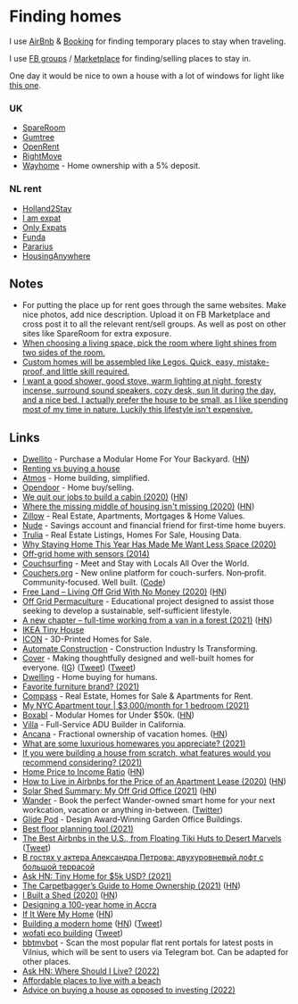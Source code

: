 # Finding homes

I use [AirBnb](https://www.airbnb.com) & [Booking](https://www.booking.com) for finding temporary places to stay when traveling.

I use [FB groups](https://www.facebook.com/groups/) / [Marketplace](https://www.facebook.com/marketplace) for finding/selling places to stay in.

One day it would be nice to own a house with a lot of windows for light like [this one](https://twitter.com/nikstep/status/1443874686333603863).

### UK

- [SpareRoom](https://www.spareroom.co.uk)
- [Gumtree](https://gumtree.com/)
- [OpenRent](https://www.openrent.co.uk/)
- [RightMove](https://www.rightmove.co.uk/)
- [Wayhome](https://www.wayhome.co.uk/) - Home ownership with a 5% deposit.

### NL rent

- [Holland2Stay](https://holland2stay.com/)
- [I am expat](https://www.iamexpat.nl)
- [Only Expats](https://www.onlyexpats.nl/)
- [Funda](https://www.funda.nl)
- [Pararius](https://www.pararius.com)
- [HousingAnywhere](https://housinganywhere.com/)

## Notes

- For putting the place up for rent goes through the same websites. Make nice photos, add nice description. Upload it on FB Marketplace and cross post it to all the relevant rent/sell groups. As well as post on other sites like SpareRoom for extra exposure.
- [When choosing a living space, pick the room where light shines from two sides of the room.](https://twitter.com/david_perell/status/1322950086813429761)
- [Custom homes will be assembled like Legos. Quick, easy, mistake-proof, and little skill required.](https://twitter.com/alexisxrivas/status/1407398419480473604)
- [I want a good shower, good stove, warm lighting at night, foresty incense, surround sound speakers, cozy desk, sun lit during the day, and a nice bed. I actually prefer the house to be small, as I like spending most of my time in nature. Luckily this lifestyle isn't expensive.](https://twitter.com/nickcammarata/status/1437473118596083712)

## Links

- [Dwellito](https://www.dwellito.com/) - Purchase a Modular Home For Your Backyard. ([HN](https://news.ycombinator.com/item?id=18664496))
- [Renting vs buying a house](https://www.bluprince13.com/apps/renting-vs-buying/)
- [Atmos](https://buildatmos.com/) - Home building, simplified.
- [Opendoor](https://www.opendoor.com/) - Home buy/selling.
- [We quit our jobs to build a cabin (2020)](https://www.outsideonline.com/2415766/friends-diy-cabin-build-washington) ([HN](https://news.ycombinator.com/item?id=24051907))
- [Where the missing middle of housing isn't missing (2020)](https://www.strongtowns.org/journal/2020/8/5/where-the-missing-middle-isnt-missing) ([HN](https://news.ycombinator.com/item?id=24135153))
- [Zillow](https://www.zillow.com/) - Real Estate, Apartments, Mortgages & Home Values.
- [Nude](https://www.getnude.com/) - Savings account and financial friend for first-time home buyers.
- [Trulia](https://www.trulia.com/) - Real Estate Listings, Homes For Sale, Housing Data.
- [Why Staying Home This Year Has Made Me Want Less Space (2020)](https://food52.com/blog/25735-downsizing-after-covid-personal-essay)
- [Off-grid home with sensors (2014)](https://www.youtube.com/watch?v=VwH6B7aJYDU)
- [Couchsurfing](https://www.couchsurfing.com/) - Meet and Stay with Locals All Over the World.
- [Couchers.org](https://couchers.org/) - New online platform for couch-surfers. Non‑profit. Community‑focused. Well built. ([Code](https://github.com/Couchers-org/couchers))
- [Free Land – Living Off Grid With No Money (2020)](https://offgridpermaculture.com/Finding_Land/Free_Land___Living_Off_Grid_With_No_Money.html) ([HN](https://news.ycombinator.com/item?id=26281103))
- [Off Grid Permaculture](https://offgridpermaculture.com/index.html) - Educational project designed to assist those seeking to develop a sustainable, self-sufficient lifestyle.
- [A new chapter – full-time working from a van in a forest (2021)](https://ghuntley.com/a-new-chapter/) ([HN](https://news.ycombinator.com/item?id=26284635))
- [IKEA Tiny House](https://www.architecturaldigest.com/story/ikea-tiny-house)
- [ICON](https://www.iconbuild.com/) - 3D-Printed Homes for Sale.
- [Automate Construction](https://automate.construction/) - Construction Industry Is Transforming.
- [Cover](https://buildcover.com/) - Making thoughtfully designed and well-built homes for everyone. ([IG](https://www.instagram.com/coverbuild/)) ([Tweet](https://twitter.com/alexisxrivas/status/1423400137091518466)) ([Tweet](https://twitter.com/alexisxrivas/status/1453746511108476934))
- [Dwelling](https://dwelling.co/) - Home buying for humans.
- [Favorite furniture brand? (2021)](https://twitter.com/Suhail/status/1378474655640473602)
- [Compass](https://www.compass.com/) - Real Estate, Homes for Sale & Apartments for Rent.
- [My NYC Apartment tour | $3,000/month for 1 bedroom (2021)](https://www.youtube.com/watch?v=bdUVehx6UBU)
- [Boxabl](https://www.boxabl.com/) - Modular Homes for Under $50k. ([HN](https://news.ycombinator.com/item?id=27684191))
- [Villa](https://villahomes.com/) - Full-Service ADU Builder in California.
- [Ancana](https://en.ancana.co/) - Fractional ownership of vacation homes. ([HN](https://news.ycombinator.com/item?id=28247379))
- [What are some luxurious homewares you appreciate? (2021)](https://www.reddit.com/r/fatFIRE/comments/pmmz63/what_are_some_luxurious_homewares_you_appreciate/)
- [If you were building a house from scratch, what features would you recommend considering? (2021)](https://www.reddit.com/r/fatFIRE/comments/pq373t/if_you_were_building_a_house_from_scratch_what/)
- [Home Price to Income Ratio](https://www.longtermtrends.net/home-price-median-annual-income-ratio/) ([HN](https://news.ycombinator.com/item?id=28594201))
- [How to Live in Airbnbs for the Price of an Apartment Lease (2020)](https://esimoney.com/how-to-live-in-airbnbs-for-the-price-of-an-apartment-lease/) ([HN](https://news.ycombinator.com/item?id=28659170))
- [Solar Shed Summary: My Off Grid Office (2021)](https://www.sevarg.net/2016/07/31/solar-shed-summary-my-off-grid-office/) ([HN](https://news.ycombinator.com/item?id=28735687))
- [Wander](https://www.wander.com/) - Book the perfect Wander-owned smart home for your next workcation, vacation or anything in-between. ([Twitter](https://twitter.com/wander))
- [Glide Pod](https://www.pod-space.co.uk/pods/glide-pod/) - Design Award-Winning Garden Office Buildings.
- [Best floor planning tool (2021)](https://twitter.com/adamwathan/status/1448811803077656580)
- [The Best Airbnbs in the U.S., from Floating Tiki Huts to Desert Marvels](https://www.cntraveler.com/gallery/best-airbnbs-in-the-us) ([Tweet](https://twitter.com/alexisxrivas/status/1468634971879268354))
- [В гостях у актера Александра Петрова: двухуровневый лофт с большой террасой](https://www.youtube.com/watch?v=FFja5R0syXE)
- [Ask HN: Tiny Home for $5k USD? (2021)](https://news.ycombinator.com/item?id=29686799)
- [The Carpetbagger’s Guide to Home Ownership (2021)](https://www.granolashotgun.com/granolashotguncom/investors-and-affordable-housing) ([HN](https://news.ycombinator.com/item?id=29688489))
- [I Built a Shed (2020)](https://eduardosasso.co/blog/how-i-built-a-wfh-shed/) ([HN](https://news.ycombinator.com/item?id=29770105))
- [Designing a 100-year home in Accra](https://www.quartey.com/writing/designing-family-home)
- [If It Were My Home](http://www.ifitweremyhome.com/) ([HN](https://news.ycombinator.com/item?id=30135346))
- [Building a modern home](https://johnnyrodgers.is/building-a-modern-home) ([HN](https://news.ycombinator.com/item?id=30193899)) ([Tweet](https://twitter.com/johnnyrodgersis/status/1489245992083812357))
- [wofati eco building](https://richsoil.com/wofati.jsp) ([Tweet](https://merveilles.town/web/statuses/107746621703317210))
- [bbtmvbot](https://github.com/erkexzcx/bbtmvbot) - Scan the most popular flat rent portals for latest posts in Vilnius, which will be sent to users via Telegram bot. Can be adapted for other places.
- [Ask HN: Where Should I Live? (2022)](https://news.ycombinator.com/item?id=30682172)
- [Affordable places to live with a beach](https://www.reddit.com/r/simpleliving/comments/tjfvo5/affordable_places_to_live_with_a_beach/)
- [Advice on buying a house as opposed to investing (2022)](https://www.reddit.com/r/Bogleheads/comments/tmdm3d/is_there_a_general_boglehead_philosophy_around/)